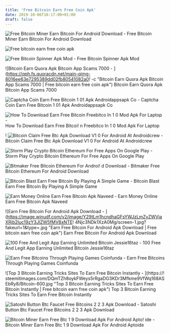 ```yaml
---
title: 'Free Bitcoin Earn Free Coin Apk'
date: 2019-10-06T16:17:00+01:00
draft: false
---
```


![Free Bitcoin Miner Earn Bitcoin For Android Download - ](https://www.androidfreeware.net/software_images/free-bitcoin-miner-earn-bitcoin.2.png "Free Bitcoin Miner Earn Bitcoin For Android Download | Free bitcoin earn free coin apk") Free Bitcoin Miner Earn Bitcoin For Android Download

![Free bitcoin earn free coin apk](https://www.xda-developers.com/files/2017/06/bitcoin-symbol.jpg "Free bitcoin earn free coin apk") 

![Free Bitcoin Spinner Apk Mod - ](https://lh6.googleusercontent.com/-RTn8aiEcVwI/AAAAAAAAAAI/AAAAAAAAAAA/ACevoQMY4NSXNNb1vNY2XbZ2DBOCmISRuA/mo/photo.jpg "Free Bitcoin Spinner Apk Mod | Free bitcoin earn free coin apk") Free Bitcoin Spinner Apk Mod

![Bitcoin Earn Quora Apk Bitcoin App Scams 7000 - ](https://qph.fs.quoracdn.net/main-qimg-8016ee63e7295389dd02fb80541082a0!   -c "Bitcoin Earn Quora Apk Bitcoin App Scams 7000 | Free bitcoin earn free coin apk") Bitcoin Earn Quora Apk Bitcoin App Scams 7000

![Captcha Coin Earn Free Bitcoin 1 01 Apk Androidappsapk Co - ](https://img3.androidappsapk.co/poster/7/9/8/com.captchacoinltd.coinclient_4.png "Captcha Coin Earn Free Bitcoin 1 01 Apk Androidappsapk Co | Free bitcoin earn free coin apk") Captcha Coin Earn Free Bitcoin 1 01 Apk Androidappsapk Co

![How To Download Earn Free Bitcoin Freebitco In 1 0 Mod Apk For Laptop - ](https://lh3.googleusercontent.com/TtcRgweF0vIV5r78ByVWRuMPynkRrI8gQIuB1EiBBPl693HJY--Ai_ep6aQxJ0HnGBU=h310 "How To Download Earn Free Bitcoin Freebitco In 1 0 Mod Apk For Laptop | Free bitcoin earn free coin apk") How To Download Earn Free Bitcoi! n Freebitco In 1 0 Mod Apk For Laptop

! ![Bitcoin Claim Free Btc Apk Download V1 0 For Android At Androidcrew - ](https://cdn.androidcrew.com/screens/com.BTCgames.bitcoinclaimfreebtc-2.png "Bitcoin Claim Free Btc Apk Download V1 0 For Android At Androidcrew | Free bitcoin earn free coin apk") Bitcoin Claim Free Btc Apk Download V1 0 For Android At Androidcrew

![Storm Play Crypto Bitcoin Ethereum For Free Apps On Google Play - ](https://i.ytimg.com/vi/Duew43qwqho/hqdefault.jpg "Storm Play Crypto Bitcoin Ethereum For Free Apps On Google Play | Free bitcoin earn free coin apk") Storm Play Crypto Bitcoin Ethereum For Free Apps On Google Play

![Bitmaker Free Bitcoin Ethereum For Androi!   d Download - ](https://images.sftcdn.net/images/t_app-cover-l,f_auto/p/979313ec-3976-11e7-977b-00277ee01d06/1159289101/bitmaker-free-bitcoin-ethereum-screenshot.png "Bitmaker Free Bitcoin Ethereum For Android Download | Free bitcoin earn free coin apk") Bitmaker Free Bitcoin Ethereum For Android Download

![Bitcoin Blast Earn Free Bitcoin By Playing A Simple Game - ](https://i.ytimg.com/vi/TJz5gSbaOY4/hqdefault.jpg "Bitcoin Blast Earn Free Bitcoin By Playing A Simple Game | Free bitcoin earn free coin apk") Bitcoin Blast Earn Free Bitcoin By Playing A Simple Game

![Earn Money Online Earn Free Bitcoin Apk Naveed - ](https://apknaveed.com/wp-content/uploads/2019/04/earn-2Bmoney-2Bonline-2B-2Bearn-2Bfree-2Bbitcoin.jpg "Earn Money Online Earn Free Bitcoin Apk Naveed | Free bitcoin earn free coin apk") Earn Money Online Earn Free Bitcoin Apk Naveed

![Earn Free Bitcoin For Android Apk Download - ](https://image.winudf.com/v2/image/Y29tLm1hcndhaGFsYWJzLmZyZWViaXRjb2luc19zY3JlZW5fMV8xNTE!   4Njc3NDk1XzA0Mg/screen-1.jpg?fakeurl=1&type=.jpg "Earn Free Bitcoin For Android Apk Download | Free bitcoin earn free coin apk") Earn Free Bitcoin For Android Apk Download

![100 Free And Legit App Earning Unlimited Bitcoin Jessie16taz - ](https://jessie16taz.files.wordpress.com/2018/03/screenshot_2018-03-05-23-09-30-971-614541250.png?w=840 "100 Free And Legit App Earning Unlimited Bitcoin Jessie16taz | Free bitcoin earn free coin apk") 100 Free And Legit App Earning Unlimited Bitcoin Jessie16taz

![Earn Free Bitcoins Through Playing Games Coinfunda - ](https://coinfunda.com/wp-content/uploads/2017/04/how-to-earn-free-bitcoins.jpg "Earn Free Bitcoins Through Playing Games Coinfunda | Free bitcoin earn free coin apk") Earn Free Bitcoins Through Playing Games Coinfunda

![Top 3 Bitcoin Earning Tricks Sites To Earn Free Bitcoin Instantly - ](https://!   steemitimages.com/DQmTZh8oykFWeys5rRgaDG3KDr3Mfkme9VfWq168ASEbRy8/Bitcoin-600.jpg "Top 3 Bitcoin Earning Tricks Sites To Earn Free Bitcoin Instantly | Free bitcoin earn free coin apk") Top 3 Bitcoin Earning Tricks Sites To Earn Free Bitcoin Instantly

![Satoshi Button Btc Faucet Free Bitcoins 2 2 3 Apk Download - ](https://cdn.apk-cloud.com/detail/screenshot/EHJr5trxgTrHjy_NU97AL5EuJcN_i9oKQ_hVwjPdF4OHlAfJkL3rJWYk2_a6j9uklA=h900.png "Satoshi Button Btc Faucet Free Bitcoins 2 2 3 Apk Download | Free bitcoin earn free coin apk") Satoshi Button Btc Faucet Free Bitcoins 2 2 3 Apk Download

![Bitcoin Miner Earn Free Btc 1 9 Download Apk For Android Apto!   ide - ](https://cdn6.aptoide.com/imgs/8/7/8/878105639bc955b08f7b8d0e9a9fbbda_screen.jpg?h=464 "Bitcoin Miner Earn Free Btc 1 9 Download Apk For Android!    Aptoide | Free bitcoin earn free coin apk") Bitcoin Miner Earn Free Btc 1 9 Download Apk For Android Aptoide